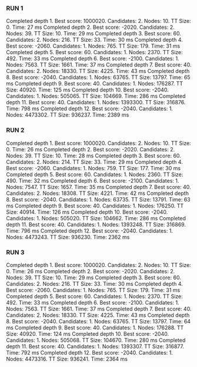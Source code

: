 ### RUN 1
Completed depth 1. Best score: 1000020. Candidates: 2. Nodes: 10. TT Size: 0. Time: 27 ms
Completed depth 2. Best score: -2020. Candidates: 2. Nodes: 39. TT Size: 10. Time: 29 ms
Completed depth 3. Best score: 60. Candidates: 2. Nodes: 216. TT Size: 33. Time: 30 ms
Completed depth 4. Best score: -2060. Candidates: 1. Nodes: 765. TT Size: 179. Time: 31 ms
Completed depth 5. Best score: 60. Candidates: 1. Nodes: 2370. TT Size: 492. Time: 33 ms
Completed depth 6. Best score: -2100. Candidates: 1. Nodes: 7563. TT Size: 1661. Time: 37 ms
Completed depth 7. Best score: 40. Candidates: 2. Nodes: 18330. TT Size: 4225. Time: 43 ms
Completed depth 8. Best score: -2040. Candidates: 1. Nodes: 63765. TT Size: 13797. Time: 65 ms
Completed depth 9. Best score: 40. Candidates: 1. Nodes: 176287. TT Size: 40920. Time: 125 ms
Completed depth 10. Best score: -2040. Candidates: 1. Nodes: 505065. TT Size: 104669. Time: 286 ms
Completed depth 11. Best score: 40. Candidates: 1. Nodes: 1393300. TT Size: 316876. Time: 798 ms
Completed depth 12. Best score: -2040. Candidates: 1. Nodes: 4473302. TT Size: 936237. Time: 2389 ms

### RUN 2
Completed depth 1. Best score: 1000020. Candidates: 2. Nodes: 10. TT Size: 0. Time: 26 ms
Completed depth 2. Best score: -2020. Candidates: 2. Nodes: 39. TT Size: 10. Time: 28 ms
Completed depth 3. Best score: 60. Candidates: 2. Nodes: 214. TT Size: 33. Time: 29 ms
Completed depth 4. Best score: -2060. Candidates: 1. Nodes: 759. TT Size: 177. Time: 30 ms
Completed depth 5. Best score: 60. Candidates: 1. Nodes: 2360. TT Size: 490. Time: 32 ms
Completed depth 6. Best score: -2100. Candidates: 1. Nodes: 7547. TT Size: 1657. Time: 35 ms
Completed depth 7. Best score: 40. Candidates: 2. Nodes: 18308. TT Size: 4221. Time: 42 ms
Completed depth 8. Best score: -2040. Candidates: 1. Nodes: 63735. TT Size: 13791. Time: 63 ms
Completed depth 9. Best score: 40. Candidates: 1. Nodes: 176250. TT Size: 40914. Time: 126 ms
Completed depth 10. Best score: -2040. Candidates: 1. Nodes: 505020. TT Size: 104662. Time: 286 ms
Completed depth 11. Best score: 40. Candidates: 1. Nodes: 1393248. TT Size: 316869. Time: 796 ms
Completed depth 12. Best score: -2040. Candidates: 1. Nodes: 4473243. TT Size: 936230. Time: 2362 ms

### RUN 3
Completed depth 1. Best score: 1000020. Candidates: 2. Nodes: 10. TT Size: 0. Time: 26 ms
Completed depth 2. Best score: -2020. Candidates: 2. Nodes: 39. TT Size: 10. Time: 29 ms
Completed depth 3. Best score: 60. Candidates: 2. Nodes: 216. TT Size: 33. Time: 30 ms
Completed depth 4. Best score: -2060. Candidates: 1. Nodes: 765. TT Size: 179. Time: 31 ms
Completed depth 5. Best score: 60. Candidates: 1. Nodes: 2370. TT Size: 492. Time: 33 ms
Completed depth 6. Best score: -2100. Candidates: 1. Nodes: 7563. TT Size: 1661. Time: 37 ms
Completed depth 7. Best score: 40. Candidates: 2. Nodes: 18330. TT Size: 4225. Time: 43 ms
Completed depth 8. Best score: -2040. Candidates: 1. Nodes: 63765. TT Size: 13797. Time: 64 ms
Completed depth 9. Best score: 40. Candidates: 1. Nodes: 176288. TT Size: 40920. Time: 124 ms
Completed depth 10. Best score: -2040. Candidates: 1. Nodes: 505068. TT Size: 104670. Time: 280 ms
Completed depth 11. Best score: 40. Candidates: 1. Nodes: 1393307. TT Size: 316877. Time: 792 ms
Completed depth 12. Best score: -2040. Candidates: 1. Nodes: 4473316. TT Size: 936241. Time: 2364 ms
